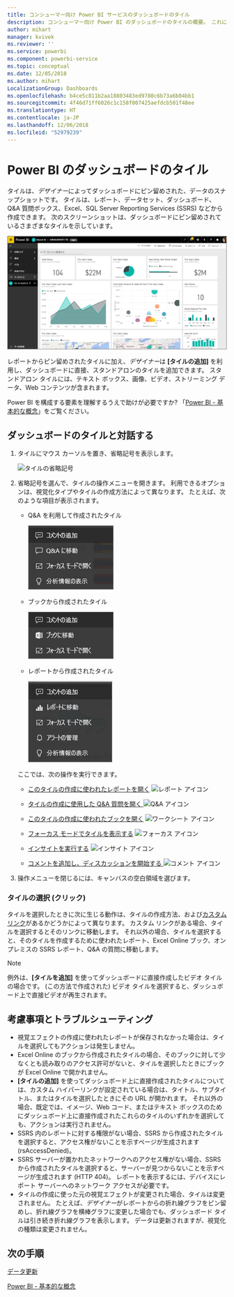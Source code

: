 ```yaml
---
title: コンシューマー向け Power BI サービスのダッシュボードのタイル
description: コンシューマー向け Power BI のダッシュボードのタイルの概要。 これには、SQL Server Reporting Services (SSRS) から作成されるタイルが含まれます。
author: mihart
manager: kvivek
ms.reviewer: ''
ms.service: powerbi
ms.component: powerbi-service
ms.topic: conceptual
ms.date: 12/05/2018
ms.author: mihart
LocalizationGroup: Dashboards
ms.openlocfilehash: b4ce5c811b2aa18803483ed9780c6b73a6b04bb1
ms.sourcegitcommit: 4f46d71ff6026c1c158f007425aefdcb501f48ee
ms.translationtype: HT
ms.contentlocale: ja-JP
ms.lasthandoff: 12/06/2018
ms.locfileid: "52979239"
---
```

# <a name="dashboard-tiles-in-power-bi"></a>Power BI のダッシュボードのタイル
タイルは、*デザイナー*によってダッシュボードにピン留めされた、データのスナップショットです。 タイルは、レポート、データセット、ダッシュボード、Q&A 質問ボックス、Excel、SQL Server Reporting Services (SSRS) などから作成できます。  次のスクリーンショットは、ダッシュボードにピン留めされているさまざまなタイルを示しています。

![Power BI ダッシュボード](./media/end-user-tiles/power-bi-dashboard.png)


レポートからピン留めされたタイルに加え、*デザイナー*は **[タイルの追加]** を利用し、ダッシュボードに直接、スタンドアロンのタイルを追加できます。 スタンドアロン タイルには、テキスト ボックス、画像、ビデオ、ストリーミング データ、Web コンテンツが含まれます。

Power BI を構成する要素を理解するうえで助けが必要ですか?  「[Power BI - 基本的な概念](end-user-basic-concepts.md)」をご覧ください。


## <a name="interacting-with-tiles-on-a-dashboard"></a>ダッシュボードのタイルと対話する

1. タイルにマウス カーソルを置き、省略記号を表示します。
   
    ![タイルの省略記号](./media/end-user-tiles/ellipses_new.png)
2. 省略記号を選んで、タイルの操作メニューを開きます。 利用できるオプションは、視覚化タイプやタイルの作成方法によって異なります。 たとえば、次のような項目が表示されます。

    - Q&A を利用して作成されたタイル
   
        ![省略記号アイコン](./media/end-user-tiles/power-bi-menu1.png)

    - ブックから作成されたタイル
   
        ![省略記号アイコン](./media/end-user-tiles/power-bi-menu2.png)

    - レポートから作成されたタイル
   
        ![省略記号アイコン](./media/end-user-tiles/power-bi-menu3.png)
   
    ここでは、次の操作を実行できます。
   
   * [このタイルの作成に使われたレポートを開く](end-user-reports.md) ![レポート アイコン](./media/end-user-tiles/chart-icon.jpg)  
   
   * [タイルの作成に使用した Q&A 質問を開く ](end-user-reports.md) ![Q&A アイコン](./media/end-user-tiles/qna-icon.png)  
   

   * [このタイルの作成に使われたブックを開く](end-user-reports.md) ![ワークシート アイコン](./media/end-user-tiles/power-bi-open-worksheet.png)  
    * [フォーカス モードでタイルを表示する](end-user-focus.md) ![フォーカス アイコン](./media/end-user-tiles/fullscreen-icon.jpg)  
     * [インサイトを実行する](end-user-insights.md) ![インサイト アイコン](./media/end-user-tiles/power-bi-insights.png)
    * [コメントを追加し、ディスカッションを開始する ](end-user-comment.md) ![コメント アイコン](./media/end-user-tiles/comment-icons.png)

3. 操作メニューを閉じるには、キャンバスの空白領域を選びます。

### <a name="select-click-a-tile"></a>タイルの選択 (クリック)
タイルを選択したときに次に生じる動作は、タイルの作成方法、および[カスタム リンク](../service-dashboard-edit-tile.md)があるかどうかによって異なります。 カスタム リンクがある場合、タイルを選択するとそのリンクに移動します。 それ以外の場合、タイルを選択すると、そのタイルを作成するために使われたレポート、Excel Online ブック、オンプレミスの SSRS レポート、Q&A の質問に移動します。

> [!NOTE]
> 例外は、**[タイルを追加]** を使ってダッシュボードに直接作成したビデオ タイルの場合です。 (この方法で作成された) ビデオ タイルを選択すると、ダッシュボード上で直接ビデオが再生されます。   
> 
> 

## <a name="considerations-and-troubleshooting"></a>考慮事項とトラブルシューティング
* 視覚エフェクトの作成に使われたレポートが保存されなかった場合は、タイルを選択してもアクションは発生しません。
* Excel Online のブックから作成されたタイルの場合、そのブックに対して少なくとも読み取りのアクセス許可がないと、タイルを選択したときにブックが Excel Online で開かれません。
* **[タイルの追加]** を使ってダッシュボード上に直接作成されたタイルについては、カスタム ハイパーリンクが設定されている場合は、タイトル、サブタイトル、またはタイルを選択したときにその URL が開かれます。  それ以外の場合、既定では、イメージ、Web コード、またはテキスト ボックスのためにダッシュボード上に直接作成されたこれらのタイルのいずれかを選択しても、アクションは実行されません。
* SSRS 内のレポートに対する権限がない場合、SSRS から作成されたタイルを選択すると、アクセス権がないことを示すページが生成されます (rsAccessDenied)。
* SSRS サーバーが置かれたネットワークへのアクセス権がない場合、SSRS から作成されたタイルを選択すると、サーバーが見つからないことを示すページが生成されます (HTTP 404)。 レポートを表示するには、デバイスにレポート サーバーへのネットワーク アクセスが必要です。
* タイルの作成に使った元の視覚エフェクトが変更された場合、タイルは変更されません。  たとえば、*デザイナー*がレポートからの折れ線グラフをピン留めし、折れ線グラフを横棒グラフに変更した場合でも、ダッシュボード タイルは引き続き折れ線グラフを表示します。 データは更新されますが、視覚化の種類は変更されません。

## <a name="next-steps"></a>次の手順
[データ更新](../refresh-data.md)

[Power BI - 基本的な概念](end-user-basic-concepts.md)
